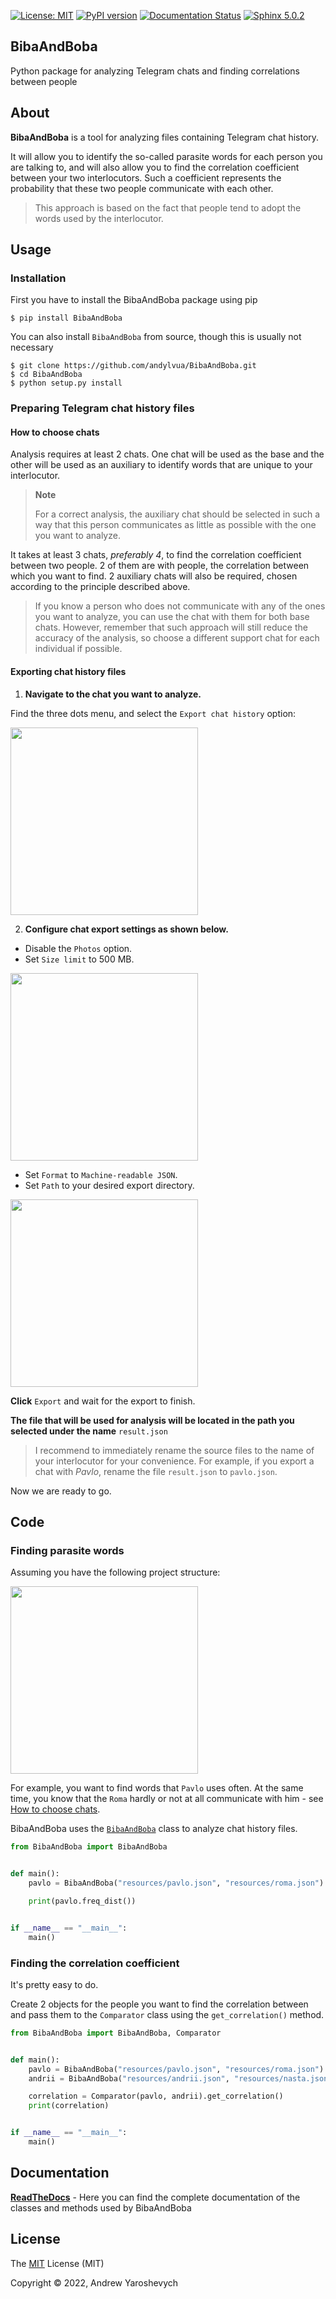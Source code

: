 [![License: MIT](https://img.shields.io/badge/License-MIT-yellow.svg)](https://choosealicense.com/licenses/mit/)
[![PyPI version](https://img.shields.io/pypi/v/BibaAndBoba)](https://pypi.org/project/BibaAndBoba/)
[![Documentation Status](https://readthedocs.org/projects/bibaandboba/badge/?version=latest)](https://bibaandboba.readthedocs.io/en/latest/?badge=latest)
[![Sphinx 5.0.2](https://img.shields.io/badge/Sphinx-5.0.2-orange)](https://www.sphinx-doc.org/en/master/)

## BibaAndBoba
Python package for analyzing Telegram chats and finding correlations between people

## About

**BibaAndBoba** is a tool for analyzing files containing Telegram chat
history.

It will allow you to identify the so-called parasite words for each
person you are talking to, and will also allow you to find the
correlation coefficient between your two interlocutors. Such a
coefficient represents the probability that these two people communicate
with each other. 
> This approach is based on the fact that people tend to
adopt the words used by the interlocutor.

## Usage

### Installation

First you have to install the BibaAndBoba package using pip

``` shell
$ pip install BibaAndBoba
```

You can also install `BibaAndBoba` from source, though this is usually not necessary

``` shell
$ git clone https://github.com/andylvua/BibaAndBoba.git
$ cd BibaAndBoba
$ python setup.py install
```

### Preparing Telegram chat history files

#### How to choose chats

Analysis requires at least 2 chats. One chat will be used as the base
and the other will be used as an auxiliary to identify words that are
unique to your interlocutor.

> **Note**
> 
> For a correct analysis, the auxiliary chat should be selected in such a
way that this person communicates as little as possible with the one you
want to analyze.

It takes at least 3 chats, *preferably 4*, to find the correlation
coefficient between two people. 2 of them are with people, the
correlation between which you want to find. 2 auxiliary chats will also
be required, chosen according to the principle described above. 

> If you know a person who does not communicate with any of the ones you want to
analyze, you can use the chat with them for both base chats. However,
remember that such approach will still reduce the accuracy of the
analysis, so choose a different support chat for each individual if
possible.

#### Exporting chat history files

1.  **Navigate to the chat you want to analyze.**

Find the three dots menu, and select the `Export chat history` option:

<img src="BibaAndBoba/docs/assets/exporting-0.png" width="300">

2.  **Configure chat export settings as shown below.**

-   Disable the `Photos` option.
-   Set `Size limit` to 500 MB.

<img src="BibaAndBoba/docs/assets/exporting-1.png" width="300">

-   Set `Format` to `Machine-readable JSON`.
-   Set `Path` to your desired export directory.

<img src="BibaAndBoba/docs/assets/exporting-2.png" width="300">

**Click** `Export` and wait for the export to finish.

**The file that will be used for analysis will be located in the path
you selected under the name** `result.json`

> I recommend to immediately rename the source files to the name of your
> interlocutor for your convenience. For example, if you export a chat
> with *Pavlo*, rename the file `result.json` to `pavlo.json`.

Now we are ready to go.

## Code

### Finding parasite words

Assuming you have the following project structure:

<img src="BibaAndBoba/docs/assets/project-structure.png" width="300">

For example, you want to find words that `Pavlo` uses often. At the same
time, you know that the `Roma` hardly or not at all communicate with him - see [How to choose chats](#how-to-choose-chats).

BibaAndBoba uses the [`BibaAndBoba`](https://github.com/andylvua/BibaAndBoba/blob/1d7b883e1ddb722002623bfdf266553902ad2145/BibaAndBoba/biba_and_boba.py)
class to analyze chat history files.

``` python
from BibaAndBoba import BibaAndBoba


def main():
    pavlo = BibaAndBoba("resources/pavlo.json", "resources/roma.json")

    print(pavlo.freq_dist())


if __name__ == "__main__":
    main()
```

### Finding the correlation coefficient

It's pretty easy to do.

Create 2 objects for the people you want to find the correlation between
and pass them to the
`Comparator` class using the `get_correlation()` method.

``` python
from BibaAndBoba import BibaAndBoba, Comparator


def main():
    pavlo = BibaAndBoba("resources/pavlo.json", "resources/roma.json")
    andrii = BibaAndBoba("resources/andrii.json", "resources/nasta.json")

    correlation = Comparator(pavlo, andrii).get_correlation()
    print(correlation)


if __name__ == "__main__":
    main()
```

## Documentation

[**ReadTheDocs**](https://bibaandboba.readthedocs.io/en/latest/index.html) - Here you can find the complete documentation of the classes and methods
used by BibaAndBoba

## License

The [MIT](https://github.com/andylvua/BibaAndBoba/blob/1d7b883e1ddb722002623bfdf266553902ad2145/LICENSE) License (MIT)

Copyright © 2022, Andrew Yaroshevych
